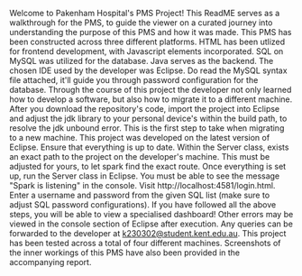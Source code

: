 Welcome to Pakenham Hospital's PMS Project! 
This ReadME serves as a walkthrough for the PMS, to guide the viewer on a curated journey into understanding the purpose of this PMS and how it was made.
This PMS has been constructed across three different platforms. 
HTML has been utlized for frontend development, with Javascript elements incorporated.
SQL on MySQL was utilized for the database.
Java serves as the backend. The chosen IDE used by the developer was Eclipse.
Do read the MySQL syntax file attached, it'll guide you through password configuration for the database.
Through the course of this project the developer not only learned how to develop a software, but also how to migrate it to a different machine.
After you download the repository's code, import the project into Eclipse and adjust the jdk library to your personal device's within the build path, to resolve the jdk unbound error. This is the first step to take when migrating to a new machine.
This project was developed on the latest version of Eclipse. Ensure that everything is up to date.
Within the Server class, exists an exact path to the project on the developer's machine. This must be adjusted for yours, to let spark find the exact route.
Once everything is set up, run the Server class in Eclipse. You must be able to see the message "Spark is listening" in the console. 
Visit http://localhost:4581/login.html. Enter a username and password from the given SQL list (make sure to adjust SQL password configurations).
If you have followed all the above steps, you will be able to view a specialised dashboard! Other errors may be viewed in the console section of Eclipse after execution.
Any queries can be forwarded to the developer at k230302@student.kent.edu.au. This project has been tested across a total of four different machines. Screenshots of the inner workings of this PMS have also been provided in the accompanying report.
